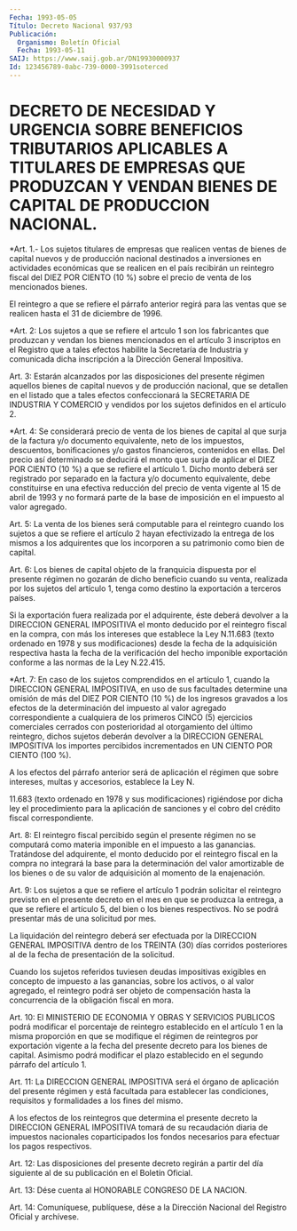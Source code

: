 ```yaml
---
Fecha: 1993-05-05
Título: Decreto Nacional 937/93
Publicación:
  Organismo: Boletín Oficial
  Fecha: 1993-05-11
SAIJ: https://www.saij.gob.ar/DN19930000937
Id: 123456789-0abc-739-0000-3991soterced
---
```

# DECRETO DE NECESIDAD Y URGENCIA SOBRE BENEFICIOS TRIBUTARIOS APLICABLES A TITULARES DE EMPRESAS QUE PRODUZCAN Y VENDAN BIENES DE CAPITAL DE PRODUCCION NACIONAL.

<a id="1"></a>
*Art. 1.- Los sujetos titulares de empresas que realicen ventas de bienes  de  capital nuevos y de producción nacional destinados a inversiones en actividades  económicas  que  se realicen en el país recibirán un reintegro fiscal del DIEZ POR CIENTO  (10  %) sobre el precio de venta de los mencionados bienes.

El reintegro a que se refiere el párrafo anterior regirá  para las ventas   que  se  realicen  hasta  el  31  de  diciembre  de  1996.

<a id="2"></a>
*Art.  2:  Los  sujetos a que se refiere el artculo 1 son los fabricantes que produzcan  y  vendan  los  bienes mencionados en el artículo 3 inscriptos en el Registro que a tales  efectos  habilite la  Secretaría  de  Industria  y comunicada dicha inscripción a  la Dirección General Impositiva.

<a id="3"></a>
Art.  3: Estarán alcanzados por las disposiciones del presente régimen  aquellos    bienes  de  capital  nuevos  y  de  producción nacional,  que se detallen  en  el  listado  que  a  tales  efectos confeccionará  la SECRETARIA DE INDUSTRIA Y COMERCIO y vendidos por los sujetos definidos en el artículo 2.

<a id="4"></a>
*Art.  4:  Se  considerará  precio  de  venta de los bienes de capital al que surja de la factura y/o documento  equivalente, neto de los impuestos, descuentos, bonificaciones y/o gastos financieros,  contenidos  en  ellas. Del precio así determinado  se deducirá el monto que surja de  aplicar el DIEZ POR CIENTO (10 %) a que se refiere el artículo 1. Dicho  monto  deberá  ser  registrado por   separado  en  la  factura  y/o  documento  equivalente,  debe constituirse  en una efectiva reducción del precio de venta vigente al 15 de abril  de 1993 y no formará parte de la base de imposición en el impuesto al valor agregado.

<a id="5"></a>
Art.  5:  La  venta  de  los  bienes  será  computable para el reintegro cuando los sujetos a que se refiere el artículo  2  hayan efectivizado  la  entrega  de  los mismos a los adquirentes que los incorporen a su patrimonio como bien de capital.

<a id="6"></a>
Art. 6: Los bienes de capital objeto de la franquicia dispuesta por  el  presente  régimen  no gozarán de dicho beneficio cuando su venta,  realizada  por  los sujetos  del  artículo  1,  tenga  como destino la exportación a terceros países.

Si la exportación fuera  realizada  por el adquirente, éste deberá devolver a la DIRECCION GENERAL IMPOSITIVA  el  monto  deducido por el  reintegro  fiscal  en  la  compra,  con  más los intereses  que establece la Ley N.11.683 (texto ordenado en 1978 y sus modificaciones) desde la fecha de la adquisición  respectiva  hasta la  fecha  de  la  verificación  del  hecho  imponible  exportación conforme a las normas de la Ley N.22.415.

<a id="7"></a>
*Art. 7: En caso de los sujetos comprendidos en el artículo 1, cuando  la  DIRECCION  GENERAL IMPOSITIVA, en uso de sus facultades determine una omisión de  más  del  DIEZ  POR  CIENTO (10 %) de los ingresos  gravados a los efectos de la determinación  del  impuesto al valor agregado  correspondiente  a  cualquiera  de  los primeros CINCO  (5)  ejercicios  comerciales  cerrados con posterioridad  al otorgamiento del último reintegro, dichos  sujetos deberán devolver a   la  DIRECCION  GENERAL  IMPOSITIVA  los  importes    percibidos incrementados en  UN CIENTO POR CIENTO (100 %).

A los  efectos  del párrafo anterior será de aplicación el régimen que sobre intereses,  multas  y  accesorios,  establece  la  Ley N.

11.683  (texto  ordenado  en  1978 y sus modificaciones) rigiéndose por dicha ley el procedimiento  para  la  aplicación de sanciones y el cobro del crédito fiscal correspondiente.

<a id="8"></a>
Art. 8: El reintegro fiscal percibido según el presente régimen no se  computará  como  materia  imponible  en  el  impuesto  a las ganancias.  Tratándose  del  adquirente,  el  monto deducido por el reintegro  fiscal  en  la  compra  no  integrará  la base  para  la determinación del valor amortizable de los bienes o  de su valor de adquisición al momento de la enajenación.

<a id="9"></a>
Art.  9:  Los  sujetos  a  que se refiere el artículo 1 podrán solicitar el reintegro previsto en  el  presente  decreto en el mes en que se produzca la entrega, a que se refiere el  artículo 5, del bien  o los bienes respectivos. No se podrá presentar  más  de  una solicitud por mes.

La  liquidación    del  reintegro  deberá  ser  efectuada  por  la DIRECCION  GENERAL IMPOSITIVA  dentro  de  los  TREINTA  (30)  días corridos  posteriores   al  de  la  fecha  de  presentación  de  la solicitud.

Cuando  los  sujetos  referidos    tuviesen    deudas  impositivas exigibles  en  concepto  de  impuesto  a las ganancias,  sobre  los activos,  o al valor agregado, el reintegro  podrá  ser  objeto  de compensación  hasta  la  concurrencia  de  la  obligación fiscal en mora.

<a id="10"></a>
Art. 10: El MINISTERIO DE ECONOMIA Y OBRAS Y SERVICIOS PUBLICOS podrá  modificar  el  porcentaje  de  reintegro  establecido  en el artículo  1  en  la misma proporción en que se modifique el régimen de reintegros por  exportación  vigente  a  la  fecha  del presente decreto  para  los  bienes de capital. Asimismo podrá modificar  el plazo establecido en el segundo párrafo del artículo 1.

<a id="11"></a>
Art.  11:  La  DIRECCION  GENERAL IMPOSITIVA será el órgano de aplicación del presente régimen  y  está   facultada para establecer las condiciones, requisitos y formalidades  a  los fines del mismo.

A los efectos de los reintegros que determina el  presente  decreto la DIRECCION GENERAL IMPOSITIVA tomará de su recaudación diaria  de impuestos  nacionales  coparticipados  los  fondos  necesarios para efectuar los pagos respectivos.

<a id="12"></a>
Art.  12:  Las  disposiciones  del  presente decreto regirán a partir  del  día  siguiente  al  de su publicación  en  el  Boletín Oficial.

<a id="13"></a>
Art.  13:  Dése  cuenta  al  HONORABLE  CONGRESO DE LA NACION.

<a id="14"></a>
Art. 14: Comuníquese, publíquese, dése a la Dirección Nacional del Registro Oficial y archívese.
